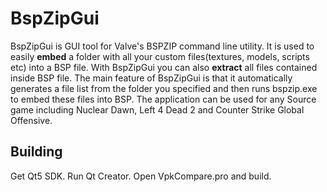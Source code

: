 BspZipGui
=========

BspZipGui is GUI tool for Valve's BSPZIP command line utility. It is used to easily **embed** a folder with all your custom files(textures, models, scripts etc) into a BSP file. With BspZipGui you can also **extract** all files contained inside BSP file. The main feature of BspZipGui is that it automatically generates a file list from the folder you specified and then runs bspzip.exe to embed these files into BSP. The application can be used for any Source game including Nuclear Dawn, Left 4 Dead 2 and Counter Strike Global Offensive. 

Building
--------

Get Qt5 SDK. Run Qt Creator. Open VpkCompare.pro and build.